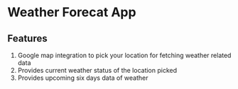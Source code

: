 # Weather Forecat App

## Features
1) Google map integration to pick your location for fetching weather related data
2) Provides current weather status of the location picked
3) Provides upcoming six days data of weather 


